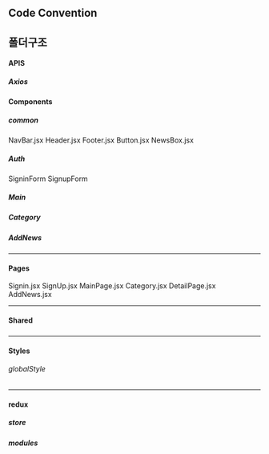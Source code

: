 ## Code Convention


## 폴더구조

#### APIS
##### Axios

#### Components

##### common
NavBar.jsx
Header.jsx
Footer.jsx
Button.jsx
NewsBox.jsx

##### Auth
SigninForm
SignupForm

##### Main


##### Category


##### AddNews



---
#### Pages
Signin.jsx
SignUp.jsx
MainPage.jsx
Category.jsx
DetailPage.jsx
AddNews.jsx

---
#### Shared
##### 

---
#### Styles
###### globalStyle

---
#### redux
##### store
##### modules
